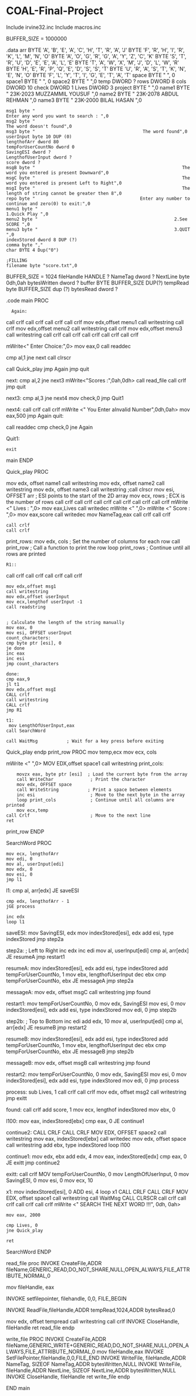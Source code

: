 # COAL-Final-Project
Include irvine32.inc
Include macros.inc

BUFFER_SIZE = 1000000

.data
    arr         BYTE  'A', 'B', 'E', 'A', 'C', 'H', 'T', 'R', 'A', 'J'
                BYTE  'F', 'R', 'H', 'I', 'R', 'K', 'L', 'M', 'N', 'O'
                BYTE  'A', 'O', 'G', 'R', 'G', 'A', 'Y', 'Z', 'C', 'K'
                BYTE  'S', 'T', 'R', 'U', 'D', 'E', 'E', 'A', 'L', 'E'
                BYTE  'T', 'A', 'W', 'X', 'M', 'J', 'D', 'L', 'W', 'R'                
                BYTE  'H', 'E', 'R', 'P', 'Q', 'E', 'D', 'S', 'S', 'T'
                BYTE  'U', 'R', 'A', 'S', 'T', 'K', 'N', 'E', 'N', 'O'
                BYTE  'F', 'L', 'Y', 'T', 'I', 'G', 'E', 'T', 'A', 'T'
    space BYTE  "  ", 0
    space1 BYTE  "                                                        ", 0
    space2 BYTE "                                                                               ",0 
    temp DWORD ?
    rows  DWORD 8
    cols  DWORD 10
    check DWORD 1
    Lives DWORD 3
    project BYTE " ",0
name1 BYTE "             23K-2023 MUZZAMMIL YOUSUF ",0
name2 BYTE "             23K-2078 ABDUL REHMAN ",0
name3 BYTE "             23K-2000 BILAL HASAN ",0

    msg1 byte "                                                               Enter any word you want to search : ",0
    msg2 byte "                                                                     The word doesn't found",0
    msg3 byte "                                         The word found",0
    userInput byte 10 DUP (0)
    lengthofArr dword 80
    tempForUserCountNo dword 0
    SavingESI dword ?
    LengthofUserInput dword ?
    score dword ?
    msgB byte "                                                        The word you entered is present Downward",0
    msgC byte "                                                        The word you entered is present Left to Right",0
    msgI byte "                                                        The length of string cannot be greater then 8",0
    repo byte "                                        Enter any number to continue and zero(0) to exit:",0
    menu1 byte "                                                    1.Quick Play ",0
    menu2 byte "                                                    2.See SCORE ",0
    menu3 byte "                                                    3.QUIT ",0
    indexStored dword 8 DUP (?)
    comma byte ","
    char BYTE 4 Dup("0")

    ;FILLING 
    filename byte "score.txt",0
BUFFER_SIZE = 1024
fileHandle HANDLE ?
NameTag dword ?
NextLine byte 0dh,0ah
bytesWritten dword ?
buffer BYTE BUFFER_SIZE DUP(?)
tempRead byte BUFFER_SIZE dup (?)
bytesRead dword ?
    

.code
main PROC


      Again:

call crlf
call crlf
call crlf
call crlf
mov edx,offset menu1
call writestring
call crlf
mov edx,offset menu2
call writestring
call crlf
mov edx,offset menu3
call writestring
call crlf
call crlf
call crlf
call crlf
call crlf

mWrite<"                                           Enter Choice:",0>
mov eax,0
call readdec

cmp al,1
jne next
call clrscr


call Quick_play
jmp Again
jmp quit

next:
cmp al,2
jne next3
      mWrite<"Scores :",0ah,0dh>
      call read_file
	  call crlf
jmp quit

next3:
cmp al,3
jne next4
mov check,0
jmp Quit1

next4:
call crlf
call crlf
mWrite <"                                        You Enter aInvalid Number",0dh,0ah>
mov eax,500
jmp Again
quit:

call readdec
cmp check,0
jne Again

Quit1:
  


    

    exit

main ENDP


Quick_play PROC

   mov edx, offset name1
    call writestring
    mov edx, offset name2
    call writestring
    mov edx, offset name3
    call writestring
;call clrscr
    mov esi, OFFSET arr   ; ESI points to the start of the 2D array
    mov ecx, rows         ; ECX is the number of rows
    call crlf
    call crlf
    call crlf
    call crlf
    call crlf
    call crlf
     mWrite <"                                 Lives : ",0>
    mov eax,Lives
    call writedec
    mWrite <"                                         ",0>
    mWrite <"                            Score : ",0>
    mov eax,score
    call writedec
    mov NameTag,eax 
    call crlf
    call crlf
    
    call crlf
    call crlf
print_rows:
    mov edx, cols          ; Set the number of columns for each row
    call print_row        ; Call a function to print the row
    loop print_rows       ; Continue until all rows are printed

    R1::
   call crlf
    call crlf
    call crlf
    call crlf

    mov edx,offset msg1
    call writestring
    mov edx,offset userInput
    mov ecx,lengthof userInput -1
    call readstring
    

    ; Calculate the length of the string manually
    mov eax, 0
    mov esi, OFFSET userInput
    count_characters:
    cmp byte ptr [esi], 0
    je done
    inc eax
    inc esi
    jmp count_characters

    done:
    cmp eax,9
    jl t1
    mov edx,offset msgI
    CALL crlf
    call writestring
    CALL crlf
    jmp R1
    
    t1:
     mov LengthOfUserInput,eax
    call SearchWord
   
    call WaitMsg           ; Wait for a key press before exiting
   
Quick_play endp
print_row PROC
    mov temp,ecx
    mov ecx, cols
   
   mWrite <"         ",0>
   MOV EDX,offset space1
        call writestring
    print_cols:
        
        movzx eax, byte ptr [esi]  ; Load the current byte from the array
        call WriteChar              ; Print the character
        mov edx, OFFSET space
        call WriteString           ; Print a space between elements
        inc esi                     ; Move to the next byte in the array
        loop print_cols             ; Continue until all columns are printed
        mov ecx,temp
    call Crlf                       ; Move to the next line
    ret
print_row ENDP

SearchWord PROC

    mov ecx, lengthofArr
    mov edi, 0
    mov al, userInput[edi]
    mov edx, 0
    mov esi, 0
    jmp l1

l1:
    cmp al, arr[edx]
    JE saveESI

    cmp edx, lengthofArr - 1
    jGE process

    inc edx
    loop l1

saveESI:
    mov SavingESI, edx
    mov indexStored[esi], edx
    add esi, type indexStored
    jmp step2a

step2a:   ; Left to Right
    inc edx
    inc edi
    mov al, userInput[edi]
    cmp al, arr[edx]
    JE resumeA
    jmp restart1

resumeA:
    mov indexStored[esi], edx
    add esi, type indexStored
    add tempForUserCountNo, 1
    mov ebx, lengthofUserInput
    dec ebx
    cmp tempForUserCountNo, ebx
    JE messageA
    jmp step2a

messageA:
    mov edx, offset msgC
    call writestring
    jmp found

restart1:
    mov tempForUserCountNo, 0
    mov edx, SavingESI
    mov esi, 0
    mov indexStored[esi], edx
    add esi, type indexStored
    mov edi, 0
    jmp step2b

step2b:   ; Top to Bottom
    inc edi
    add edx, 10
    mov al, userInput[edi]
    cmp al, arr[edx]
    JE resumeB
    jmp restart2

resumeB:
    mov indexStored[esi], edx
    add esi, type indexStored
    add tempForUserCountNo, 1
    mov ebx, lengthofUserInput
    dec ebx
    cmp tempForUserCountNo, ebx
    JE messageB
    jmp step2b

messageB:
    mov edx, offset msgB
    call writestring
    jmp found

restart2:
    mov tempForUserCountNo, 0
    mov edx, SavingESI
    mov esi, 0
    mov indexStored[esi], edx
    add esi, type indexStored
    mov edi, 0
    jmp process

process:
    sub Lives, 1
    call crlf
    call crlf
    mov edx, offset msg2
    call writestring
    jmp exitt

found:
    call crlf
    add score, 1
    mov ecx, lengthof indexStored
    mov ebx, 0

l100:
    mov eax, indexStored[ebx]
    cmp eax, 0
    JE continue1

continue2:
    CALL CRLF
    CALL CRLF
    MOV EDX, OFFSET space2
    call writestring
    mov eax, indexStored[ebx]
    call writedec
    mov edx, offset space
    call writestring
    add ebx, type indexStored
    loop l100

continue1:
    mov edx, ebx
    add edx, 4
    mov eax, indexStored[edx]
    cmp eax, 0
    JE exitt
    jmp continue2

exitt:
    call crlf
    MOV tempForUserCountNo, 0
    mov LengthOfUserInput, 0
    mov SavingESI, 0
    mov esi, 0
    mov ecx, 10

x1:
    mov indexStored[esi], 0
    ADD esi, 4
    loop x1
    CALL CRLF
    CALL CRLF
    MOV EDX, offset space1
    call writestring
    call WaitMsg
    CALL CLRSCR
    call crlf
    call crlf
    call crlf
    call crlf
    mWrite <"                                                   SEARCH THE NEXT WORD !!!", 0dh, 0ah>

    mov eax, 2000

    cmp Lives, 0
    jne Quick_play

    ret

SearchWord ENDP


read_file proc
INVOKE CreateFile,ADDR fileName,GENERIC_READ,DO_NOT_SHARE,NULL,OPEN_ALWAYS,FILE_ATTRIBUTE_NORMAL,0

mov fileHandle, eax

INVOKE setfilepointer, filehandle, 0,0, FILE_BEGIN

INVOKE ReadFile,fileHandle,ADDR tempRead,1024,ADDR bytesRead,0

mov edx, offset tempread
call writestring
call crlf
INVOKE CloseHandle, fileHandle
ret
read_file endp


write_file PROC
INVOKE CreateFile,ADDR fileName,GENERIC_WRITE+GENERIC_READ,DO_NOT_SHARE,NULL,OPEN_ALWAYS,FILE_ATTRIBUTE_NORMAL,0
mov fileHandle,eax
INVOKE SetFilePointer,fileHandle,0,0,FILE_END
INVOKE WriteFile, fileHandle,ADDR NameTag, SIZEOF NameTag,ADDR bytesWritten,NULL
INVOKE WriteFile, fileHandle,ADDR NextLine, SIZEOF NextLine,ADDR bytesWritten,NULL
INVOKE CloseHandle, fileHandle
ret
write_file endp

END main
